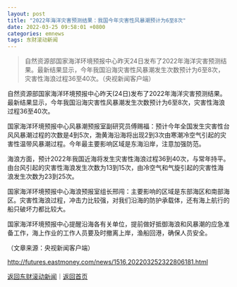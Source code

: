 ```yaml
---
layout: post
title: "2022年海洋灾害预测结果：我国今年灾害性风暴潮预计为6至8次"
date: 2022-03-25 09:58:01 +0800
categories: emnews
tags: 东财滚动新闻
---
```

> 自然资源部国家海洋环境预报中心昨天24日发布了2022年海洋灾害预测结果。最新结果显示，今年我国沿海灾害性风暴潮发生次数预计为6至8次，灾害性海浪过程36至40次。（央视新闻客户端）

<p>自然资源部国家海洋环境预报中心昨天(24日)发布了2022年海洋灾害预测结果。最新结果显示，今年我国沿海灾害性风暴潮发生次数预计为6至8次，灾害性海浪过程36至40次。</p><p>国家海洋环境预报中心风暴潮预报室副研究员傅赐福：预计今年全国发生灾害性台风风暴潮过程的次数是4到5次，渤黄海沿海将出现2到3次由寒潮冷空气引起的灾害性温带风暴潮过程。今年最主要影响区域是东海沿岸，注意加强防范。<br /></p><p>海浪方面，预计2022年我国近海将发生灾害性海浪过程36到40次，与常年持平。由台风引起的灾害性海浪发生次数为13到15次，由冷空气和气旋引起的灾害性海浪发生次数为23到25次。</p><center></center><p>国家海洋环境预报中心海浪预报室组长邢闯：主要影响的区域是东部海区和南部海区。灾害性海浪过程，冲击力比较强，对我们沿海的防护承载体，还有海上航行的船只破坏力都比较大。</p><p>国家海洋环境预报中心提醒沿海各有关单位，提前做好抵御海浪和风暴潮的应急准备工作，海上作业的工作人员要及时撤离上岸，渔船回港，确保人员安全。</p><p class="em_media">（文章来源：央视新闻客户端）</p>

<http://futures.eastmoney.com/news/1516,202203252322806181.html>

[返回东财滚动新闻](//finews.withounder.com/emnews/)｜[返回首页](//finews.withounder.com/)